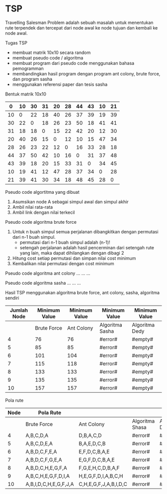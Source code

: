 # TSP

Travelling Salesman Problem adalah sebuah masalah untuk menentukan rute terpendek dan tercepat dari node awal ke node tujuan dan kembali ke node awal.

Tugas TSP
  - membuat matrik 10x10 secara random
  - membuat pseudo code / algoritma 
  - membuat program dari pseudo code menggunakan bahasa pemogramman 
  - membandingkan hasil program dengan program ant colony, brute force, dan program sasha 
  - menggunakan referensi paper dan tesis sasha

Bentuk matrik 10x10

| 0  | 10 | 30 | 31 | 20 | 28 | 44 | 43 | 10 | 21 |
|----|----|----|----|----|----|----|----|----|----|
| 10 | 0  | 22 | 18 | 40 | 26 | 37 | 39 | 19 | 39 |
| 30 | 22 | 0  | 18 | 26 | 23 | 50 | 18 | 41 | 41 |
| 31 | 18 | 18 | 0  | 15 | 22 | 42 | 20 | 12 | 30 |
| 20 | 40 | 26 | 15 | 0  | 12 | 10 | 15 | 47 | 34 |
| 28 | 26 | 23 | 22 | 12 | 0  | 16 | 33 | 28 | 18 |
| 44 | 37 | 50 | 42 | 10 | 16 | 0  | 31 | 37 | 48 |
| 43 | 39 | 18 | 20 | 15 | 33 | 31 | 0  | 34 | 45 |
| 10 | 19 | 41 | 12 | 47 | 28 | 37 | 34 | 0  | 28 |
| 21 | 39 | 41 | 30 | 34 | 18 | 48 | 45 | 28 | 0  |

Pseudo code algortitma yang dibuat
  1. Asumsikan node A sebagai simpul awal dan simpul akhir
  2. Ambil nilai rata-rata
  3. Ambil link dengan nilai terkecil

Pseudo code algoritma brute force
  1. Untuk n buah simpul semua perjalanan dibangkitkan dengan permutasi dari n-1 buah simpul.
      - permutasi dari n-1 buah simpul adalah (n-1)!
      - setengah perjalanan adalah hasil pencerminan dari setengah rute yang lain, maka dapat dihilangkan dengan dibagi 2
  2. Hitung cost setiap permutasi dan simpan nilai cost minimum
  3. Kembalikan nilai permutasi dengan cost minimum
  
Pseudo code algoritma ant colony
  ...
  ...
  ...

Pseudo code algoritma sasha
  ...
  ...
  ...

Hasil TSP menggunakan algoritma brute force, ant colony, sasha, algoritma sendiri

| Jumlah Node | Minimum Value | Minimum Value | Minimum Value  | Minimum Value |
|-------------|---------------|---------------|----------------|---------------|
|             | Brute Force   | Ant Colony    | Algoritma Sasha| Algoritma Dedy|
| 4           | 76            | 76            | #error#        | #empty#       |
| 5           | 85            | 85            | #error#        | #empty#       |
| 6           | 101           | 104           | #error#        | #empty#       |
| 7           | 115           | 118           | #error#        | #empty#       |
| 8           | 133           | 133           | #error#        | #empty#       |
| 9           | 135           | 135           | #error#        | #empty#       |
| 10          | 157           | 157           | #error#        | #empty#       |

Pola rute

| Node | Pola Rute             |                       |                |                |
|------|-----------------------|-----------------------|----------------|----------------|
|      | Brute Force           | Ant Colony            | Algoritma Shasa| Algoritma Dedy |
| 4    | A,B,C,D,A             | D,B,A,C,D             | #error#        | #empty#        |
| 5    | A,B,C,D,E,A           | B,A,E,D,C,B           | #error#        | #empty#        |
| 6    | A,B,D,C,F,E,A         | E,F,D,C,B,A,E         | #error#        | #empty#        |
| 7    | A,B,D,C,F,G,E,A       | E,G,F,D,C,B,A,E       | #error#        | #empty#        |
| 8    | A,B,D,C,H,E,G,F,A     | F,G,E,H,C,D,B,A,F     | #error#        | #empty#        |
| 9    | A,B,C,H,E,G,F,D,I,A   | H,E,G,F,D,I,A,B,C,H   | #error#        | #empty#        |
| 10   | A,B,I,D,C,H,E,G,F,J,A | C,H,E,G,F,J,A,B,I,D,C | #error#        | #empty#        |
